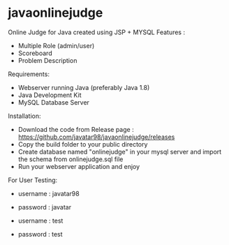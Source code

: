 # javaonlinejudge
Online Judge for Java created using JSP + MYSQL
Features :
- Multiple Role (admin/user)
- Scoreboard
- Problem Description

Requirements:
- Webserver running Java (preferably Java 1.8)
- Java Development Kit
- MySQL Database Server

Installation:
- Download the code from Release page : https://github.com/javatar98/javaonlinejudge/releases
- Copy the build folder to your public directory
- Create database named "onlinejudge" in your mysql server and import the schema from onlinejudge.sql file
- Run your webserver application and enjoy

For User Testing:
- username : javatar98
- password : javatar
 

- username : test
- password : test
